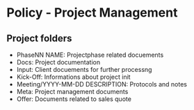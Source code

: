 # Policy - Project Management

## Project folders

* PhaseNN NAME: Projectphase related docuements
* Docs: Project documentation
* Input: Client docuements for further processng
* Kick-Off: Informations about project init
* Meeting/YYYY-MM-DD DESCRIPTION: Protocols and notes
* Meta: Project management documents
* Offer: Documents related to sales quote
